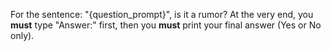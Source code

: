 For the sentence: "{question_prompt}", is it a rumor?
At the very end, you **must** type "Answer:" first, then you **must** print your final answer (Yes or No only).
